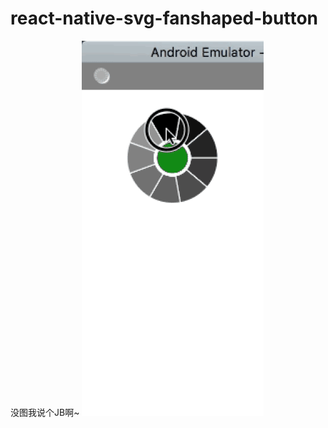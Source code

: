 # react-native-svg-fanshaped-button

没图我说个JB啊~
 ![img](https://github.com/thiswhy/react-native-svg-fanshaped-button/blob/master/effect.gif)